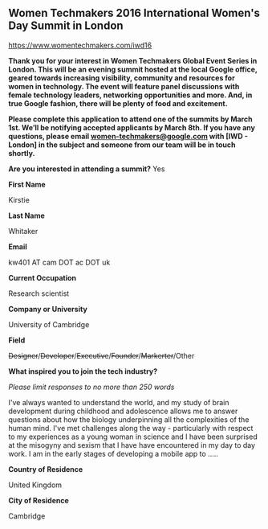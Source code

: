 ## Women Techmakers 2016 International Women's Day Summit in London

https://www.womentechmakers.com/iwd16

**Thank you for your interest in Women Techmakers Global Event Series in London. This will be an evening summit hosted at the local Google office, geared towards increasing visibility, community and resources for women in technology. The event will feature panel discussions with female technology leaders, networking opportunities and more. And, in true Google fashion, there will be plenty of food and excitement.**

**Please complete this application to attend one of the summits by March 1st. We’ll be notifying accepted applicants by March 8th. If you have any questions, please email women-techmakers@google.com with [IWD - London] in the subject and someone from our team will be in touch shortly.**


**Are you interested in attending a summit?**
Yes

**First Name**

Kirstie

**Last Name**

Whitaker

**Email**

kw401 AT cam DOT ac DOT uk

**Current Occupation**

Research scientist

**Company or University**

University of Cambridge

**Field**

~~Designer~~/~~Developer~~/~~Executive~~/~~Founder~~/~~Markerter~~/Other

**What inspired you to join the tech industry?**

*Please limit responses to no more than 250 words*

I've always wanted to understand the world, and my study of brain development during childhood and adolescence allows me to answer questions about how the biology underpinning all the complexities of the human mind. I've met challenges along the way - particularly with respect to my experiences as a young woman in science and I have been surprised at the misogyny and sexism that I have have encountered in my day to day work. I am in the early stages of developing a mobile app to .....

**Country of Residence**

United Kingdom

**City of Residence**

Cambridge
